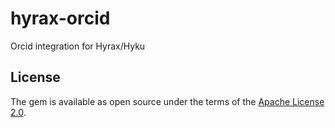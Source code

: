 # hyrax-orcid

Orcid integration for Hyrax/Hyku

## License

The gem is available as open source under the terms of the [Apache License 2.0](https://opensource.org/licenses/Apache-2.0).
